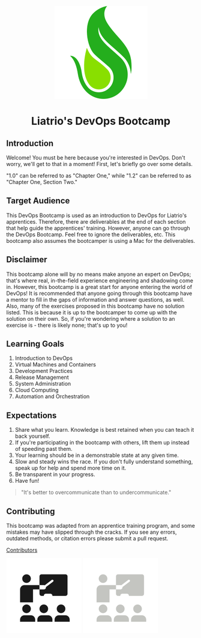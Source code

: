 <center>

  ![Liatrio Logomark](img/favicon.svg ':size=150x150 :class=logo')
  # Liatrio's DevOps Bootcamp

</center>

## Introduction

Welcome! You must be here because you're interested in DevOps. Don't worry, we'll get to that in a moment! First, let's briefly go over some details.

"1.0" can be referred to as "Chapter One," while "1.2" can be referred to as "Chapter One, Section Two."

## Target Audience
This DevOps Bootcamp is used as an introduction to DevOps for Liatrio's apprentices. Therefore, there are deliverables at the end of each section that help guide the apprentices' training. However, anyone can go through the DevOps Bootcamp. Feel free to ignore the deliverables, etc. This bootcamp also assumes the bootcamper is using a Mac for the deliverables.

## Disclaimer
This bootcamp alone will by no means make anyone an expert on DevOps; that's where real, in-the-field experience engineering and shadowing come in. However, this bootcamp is a great start for anyone entering the world of DevOps! It is recommended that anyone going through this bootcamp have a mentor to fill in the gaps of information and answer questions, as well. Also, many of the exercises proposed in this bootcamp have no solution listed. This is because it is up to the bootcamper to come up with the solution on their own. So, if you're wondering where a solution to an exercise is - there is likely none; that's up to you!

## Learning Goals
 1. Introduction to DevOps
 2. Virtual Machines and Containers
 3. Development Practices
 4. Release Management
 5. System Administration
 6. Cloud Computing
 7. Automation and Orchestration

## Expectations
 1. Share what you learn. Knowledge is best retained when you can teach it back yourself.
 2. If you're participating in the bootcamp with others, lift them up instead of speeding past them.
 3. Your learning should be in a demonstrable state at any given time.
 4. Slow and steady wins the race. If you don't fully understand something, speak up for help and spend more time on it.
 5. Be transparent in your progress.
 6. Have fun!

> "It's better to overcommunicate than to undercommunicate."

## Contributing
This bootcamp was adapted from an apprentice training program, and some mistakes may have slipped through the cracks. If you see any errors, outdated methods, or citation errors please submit a pull request.

[Contributors](contributors.md)

![](img/class_light.svg ':size=100x100 :class=light-mode-icon')
![](img/class_dark.svg ':size=100x100 :class=dark-mode-icon')
